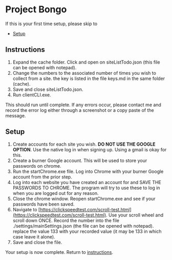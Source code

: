 # Project Bongo

If this is your first time setup, please skip to 
- [Setup](#setup)

## Instructions
1. Expand the cache folder. Click and open on siteListTodo.json (this file can be opened with notepad). 
2. Change the numbers to the associated number of times you wish to collect from a site. the key is listed in the file keys.md in the same folder (cache).
3. Save and close siteListTodo.json.
4. Run clientCLI.exe.

This should run until complete. 
If any errors occur, please contact me and record the error log either through a screenshot or a copy paste of the message. 





## Setup

1. Create accounts for each site you wish. **DO NOT USE THE GOOGLE OPTION**. Use the native log in when signing up. Using a gmail is okay for this. 
2. Create a burner Google account. This will be used to store your passwords on chrome. 
3. Run the startChrome.exe file. Log into Chrome with your burner Google account from the prior step. 
4. Log into each website you have created an account for and SAVE THE PASSWORDS TO CHROME. The program will try to use these to log in when you are logged out for any reason.
5. Close the chrome window. Reopen startChrome.exe and see if your passwords have been saved. 
6. Navigate to [https://clickspeedtest.com/scroll-test.html](https://clickspeedtest.com/scroll-test.html). Use your scroll wheel and scroll down ONCE. Record the number into the file ./settings/mainSettings.json (the file can be opened with notepad). replace the value 133 with your recorded value (it may be 133 in which case leave it alone). 
7. Save and close the file.


Your setup is now complete. Return to [instructions](#instructions).

